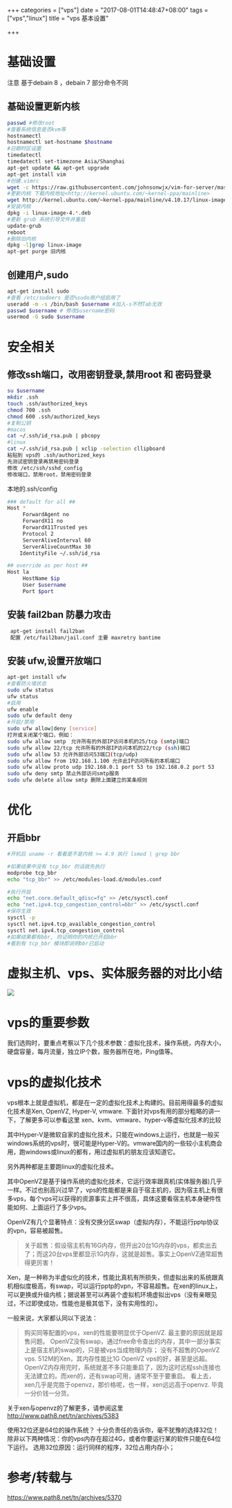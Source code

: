 +++
categories = ["vps"]
date = "2017-08-01T14:48:47+08:00"
tags = ["vps","linux"]
title = "vps 基本设置"

+++

# 基础设置

注意 基于debain 8 ，debain 7 部分命令不同

## 基础设置更新内核

``` bash
passwd #修改root
#查看系统信息是否kvm等
hostnamectl
hostnamectl set-hostname $hostname
#日期时区设置
timedatectl
timedatectl set-timezone Asia/Shanghai
apt-get update && apt-get upgrade
apt-get install vim
#创建.vimrc
wget -c https://raw.githubusercontent.com/johnsonwjx/vim-for-server/master/vimrc -O .vimrc
#更新内核 下载内核地址<http://kernel.ubuntu.com/~kernel-ppa/mainline>
wget http://kernel.ubuntu.com/~kernel-ppa/mainline/v4.10.17/linux-image-4.10.17-041017-generic_4.10.17-041017.201705201051_amd64.deb
#安装内核
dpkg -i linux-image-4.*.deb
#更新 grub 系统引导文件并重启
update-grub
reboot
#删除旧内核
dpkg -l|grep linux-image
apt-get purge 旧内核
```

## 创建用户,sudo

```bash
apt-get install sudo
#查看 /etc/sudoers 是否%sudo用户组启用了
useradd -m -s /bin/bash $username #加入-s不然Tab无效
passwd $username # 修改$username密码
usermod -G sudo $username
```

# 安全相关

## 修改ssh端口，改用密钥登录,禁用root 和 密码登录

```bash
su $username
mkdir .ssh
touch .ssh/authorized_keys
chmod 700 .ssh
chmod 600 .ssh/authorized_keys
#复制公钥
#macos
cat ~/.ssh/id_rsa.pub | pbcopy
#linux
cat ~/.ssh/id_rsa.pub | xclip -selection cllipboard
粘贴到 vps的 .ssh/authorized_keys
先测试密钥登录再禁用密码登录
修改 /etc/ssh/sshd_config
修改端口，禁用root，禁用密码登录
```

本地的.ssh/config

```bash
### default for all ##
Host *
     ForwardAgent no
     ForwardX11 no
     ForwardX11Trusted yes
     Protocol 2
     ServerAliveInterval 60
     ServerAliveCountMax 30
    IdentityFile ~/.ssh/id_rsa

## override as per host ##
Host la
     HostName $ip
     User $username
     Port $port
```

## 安装 fail2ban 防暴力攻击

```bash
 apt-get install fail2ban
 配置 /etc/fail2ban/jail.conf 主要 maxretry bantime
```

## 安装 ufw,设置开放端口

```bash
apt-get install ufw
#查看防火墙状态
sudo ufw status
ufw status
#启用
ufw enable
sudo ufw default deny
#开启/禁用
sudo ufw allow|deny [service]
打开或关闭某个端口，例如：
sudo ufw allow smtp　允许所有的外部IP访问本机的25/tcp (smtp)端口
sudo ufw allow 22/tcp 允许所有的外部IP访问本机的22/tcp (ssh)端口
sudo ufw allow 53 允许外部访问53端口(tcp/udp)
sudo ufw allow from 192.168.1.100 允许此IP访问所有的本机端口
sudo ufw allow proto udp 192.168.0.1 port 53 to 192.168.0.2 port 53
sudo ufw deny smtp 禁止外部访问smtp服务
sudo ufw delete allow smtp 删除上面建立的某条规则
```

# 优化

## 开启bbr

```bash
#开机后 uname -r 看看是不是内核 >= 4.9 执行 lsmod | grep bbr

#如果结果中没有 tcp_bbr 的话就先执行
modprobe tcp_bbr
echo "tcp_bbr" >> /etc/modules-load.d/modules.conf

#执行开启
echo "net.core.default_qdisc=fq" >> /etc/sysctl.conf
echo "net.ipv4.tcp_congestion_control=bbr" >> /etc/sysctl.conf
#保存生效
sysctl -p
sysctl net.ipv4.tcp_available_congestion_control
sysctl net.ipv4.tcp_congestion_control
#如果结果都有bbr, 则证明你的内核已开启bbr
#看到有 tcp_bbr 模块即说明bbr已启动
```

# 虚拟主机、vps、实体服务器的对比小结

![](/vps-start/diff.png)

# vps的重要参数

我们选购时，要重点考察以下几个技术参数：虚拟化技术，操作系统，内存大小，硬盘容量，每月流量，独立IP个数，服务器所在地，Ping值等。

# vps的虚拟化技术

vps根本上就是虚拟机，都是在一定的虚拟化技术上构建的。目前用得最多的虚拟化技术是Xen, OpenVZ, Hyper-V, vmware. 下面针对vps有用的部分粗略的讲一下，了解更多可以参看这里 xen、kvm、vmware、hyper-v等虚拟化技术的比较

其中Hyper-V是微软自家的虚拟化技术，只能在windows上运行，也就是一般买windows系统的vps时，很可能是Hyper-V的。vmware国内的一些较小主机商会用，跑windows或linux的都有，用过虚拟机的朋友应该知道它。

另外两种都是主要跑linux的虚拟化技术。

其中OpenVZ是基于操作系统的虚拟化技术，它运行效率跟真机(实体服务器)几乎一样。不过也别高兴过早了，vps的性能都是来自于宿主机的，因为宿主机上有很多vps，每个vps可以获得的资源事实上并不很高，具体这要看宿主机本身硬件性能如何、上面运行了多少vps。

OpenVZ有几个显著特点：没有交换分区swap（虚拟内存），不能运行pptp协议的vpn，容易被超售。

> 关于超售：假设宿主机有16G内存，但开出20台1G内存的vps，都卖出去了；而这20台vps里都显示1G内存，这就是超售。事实上OpenVZ通常超售得更厉害！

Xen，是一种称为半虚似化的技术，性能比真机有所损失，但虚拟出来的系统跟真机相似度极高，有swap，可以运行pptp的vpn，不容易超售。在xen的linux上，可以更换或升级内核；据说甚至可以再装个虚拟机环境虚拟出vps（没有亲眼见过，不过即使成功，性能也是极其低下，没有实用性的）。

一般来说，大家都认同以下说法：

> 购买同等配置的vps，xen的性能要明显优于OpenVZ. 最主要的原因就是超售问题。 OpenVZ没有swap，通过free命令查出的内存，其中一部分事实上是宿主机的swap的，只是被vps当成物理内存； 没有不超售的OpenVZ vps. 512M的Xen，其内存性能比1G OpenVZ vps的好，甚至是远超。 OpenVZ内存用完时，系统就差不多只能重启了，因为这时远程ssh连接也无法建立的。而xen的，还有swap可用，通常不至于要重启。 看上去，xen几乎是完胜于openvz，那价格呢，也一样，xen远远高于openvz. 毕竟一分价钱一分货。

关于xen与openvz的了解更多，请参阅这里 <http://www.path8.net/tn/archives/5383>

使用32位还是64位的操作系统？ 十分负责任的告诉你，毫不犹豫的选择32位！除非以下两种情况：你的vps内存在超过4G，或者你要运行某的软件只能在64位下运行。 选用32位原因：运行同样的程序，32位占用内存小；

# 参考/转载与

<https://www.path8.net/tn/archives/5370>
